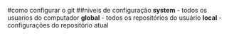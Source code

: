 #como configurar o git
##niveis de configuração
**system** - todos os usuarios do computador
**global** - todos os repositórios do usuário
**local** - configurações do repositório atual
